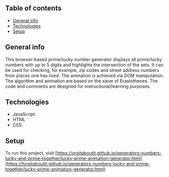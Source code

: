 ## Table of contents
* [General info](#general-info)
* [Technologies](#technologies)
* [Setup](#setup)

## General info
This browser-based prime/lucky number generator displays all prime/lucky numbers with up to 5 digits and highlights the intersection of the sets. It can be used for checking, for example, zip codes and street address numbers from places one has lived. The animation is achieved via DOM manipulation. The algorithm and animation are based on the sieve of Erastothenes. The code and comments are designed for instructional/learning purposes.
  
## Technologies
* JavaScript
* HTML
* CSS
	
## Setup
To run this project, visit [https://orgitaboutit.github.io/generators-numbers-lucky-and-prime-together/lucky-prime-animation-generator.html](https://forgitaboutit.github.io/generators-numbers-lucky-and-prime-together/lucky-prime-animation-generator.html)
